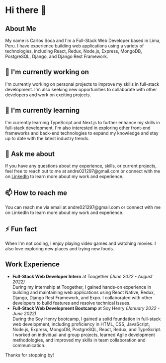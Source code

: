 <h1>Hi there 👋</h1>

<h2>About Me</h2>

<p>My name is Carlos Soca and I'm a Full-Stack Web Developer based in Lima, Peru. I have experience building web applications using a variety of technologies, including React, Redux, Node.js, Express, MongoDB, PostgreSQL, Django, and Django Rest Framework.</p>

<h2>🔭 I'm currently working on</h2>

<p>I'm currently working on personal projects to improve my skills in full-stack development. I'm also seeking new opportunities to collaborate with other developers and work on exciting projects.</p>

<h2>🌱 I'm currently learning</h2>

<p>I'm currently learning TypeScript and Next.js to further enhance my skills in full-stack development. I'm also interested in exploring other front-end frameworks and back-end technologies to expand my knowledge and stay up to date with the latest industry trends.</p>

<h2>💬 Ask me about</h2>

<p>If you have any questions about my experience, skills, or current projects, feel free to reach out to me at andre021297@gmail.com or connect with me on <a href="https://www.linkedin.com/in/carlos-soca-fs1352/">LinkedIn</a> to learn more about my work and experience.</p>

<h2>📫 How to reach me</h2>

<p>You can reach me via email at andre021297@gmail.com or connect with me on LinkedIn to learn more about my work and experience.</p>

<h2>⚡ Fun fact</h2>

<p>When I'm not coding, I enjoy playing video games and watching movies. I also love exploring new places and trying new foods.</p>

<h2>Work Experience</h2>

<ul>
  <li>
    <strong>Full-Stack Web Developer Intern</strong> at Toogether <em>(June 2022 - August 2022)</em><br>
    During my internship at Toogether, I gained hands-on experience in building and maintaining web applications using React Native, Redux, Django, Django Rest Framework, and Expo. I collaborated with other developers to build features and resolve technical issues.
  </li>
  <li>
    <strong>Full-Stack Web Development Bootcamp</strong> at Soy Henry <em>(January 2022 - June 2022)</em><br>
    During the Soy Henry bootcamp, I gained a solid foundation in full-stack web development, including proficiency in HTML, CSS, JavaScript, Node.js, Express, MongoDB, PostgreSQL, React, Redux, and TypeScript. I worked on individual and group projects, learned Agile development methodologies, and improved my skills in team collaboration and communication.
  </li>
</ul>

<p>Thanks for stopping by!</p>
